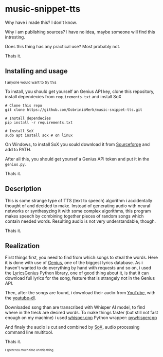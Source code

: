# music-snippet-tts

Why have i made this? I don't know. 

Why i am publishing sources? I have no idea, maybe someone will find this intresting.

Does this thing has any practical use? Most probably not.

Thats it.

## Installing and usage
<sup>I anyone would want to try this</sup>

To install, you should get yourself an Genius API key, clone this repository, install dependecies from `requirements.txt` and install SoX

```
# Clone this repo
git clone https://github.com/DobriniaMerk/music-snippet-tts.git

# Install dependecies
pip install -r requirements.txt

# Install SoX
sudo apt install sox # on linux
```
On Windows, to install SoX you sould download it from [Sourceforge](https://sourceforge.net/projects/sox/files/sox/) and add to PATH.

After all this, you should get yoursef a Genius API token and put it in the `genius.py`.

Thats it.

## Description

This is some strange type of TTS (text to speech) algorithm i accidentally thought of and decided to make.
Instead of generating audio with neural networks or synthesyzing it with some complex algorithms,
this program makes speech by combining together pieces of random songs which contain needed words.
Resulting audio is not very understandable, though.

Thats it.

## Realization

First things first, you need to find from which songs to steal the words.
Here it is done with use of [Genius](https://genius.com/), one of the biggest lyrics database.
As i haven't wanted to do everything by hand with requests and so on,
i used the [LyricsGenius](https://github.com/johnwmillr/LyricsGenius#usage) Python library,
one of good thing about it, is that it can download full lyrics for the song, feature that is strangely not in the Genius API.

Then, after the songs are found, i download their audio from [YouTube](youtube.com),
with the [youtube-dl](https://github.com/ytdl-org/youtube-dl#embedding-youtube-dl).

Downloaded song than are transcribed with Whisper AI model, to find where in the treck are desired words.
To make things faster (but still not fast enough on my machine) i used [whisper.cpp](https://github.com/ggerganov/whisper.cpp) Python wrapper: [pywhispercpp](https://github.com/abdeladim-s/pywhispercpp/tree/main)

And finaly the audio is cut and combined by [SoX](https://sox.sourceforge.net/sox.html), audio processing command line multitool.

Thats it.

<sub><sup>I spent too much time on this thing.</sup></sub>
